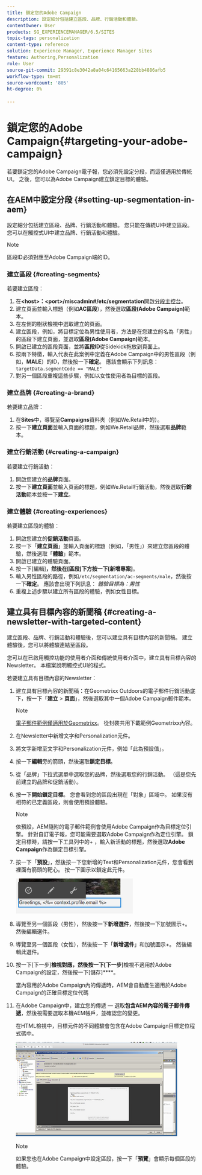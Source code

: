 ```yaml
---
title: 鎖定您的Adobe Campaign
description: 設定細分包括建立區段、品牌、行銷活動和體驗。
contentOwner: User
products: SG_EXPERIENCEMANAGER/6.5/SITES
topic-tags: personalization
content-type: reference
solution: Experience Manager, Experience Manager Sites
feature: Authoring,Personalization
role: User
source-git-commit: 29391c8e3042a8a04c64165663a228bb4886afb5
workflow-type: tm+mt
source-wordcount: '805'
ht-degree: 0%

---
```


# 鎖定您的Adobe Campaign{#targeting-your-adobe-campaign}

若要鎖定您的Adobe Campaign電子報，您必須先設定分段，而這僅適用於傳統UI。 之後，您可以為Adobe Campaign建立鎖定目標的體驗。

## 在AEM中設定分段 {#setting-up-segmentation-in-aem}

設定細分包括建立區段、品牌、行銷活動和體驗。 您只能在傳統UI中建立區段。 您可以在觸控式UI中建立品牌、行銷活動和體驗。

>[!NOTE]
>
>區段ID必須對應至Adobe Campaign端的ID。

### 建立區段 {#creating-segments}

若要建立區段：

1. 在&#x200B;**&lt;host>：&lt;port>/miscadmin#/etc/segmentation**&#x200B;開啟[分段主控台](http://localhost:4502/miscadmin#/etc/segmentation)。
1. 建立頁面並輸入標題（例如&#x200B;**AC區段**），然後選取&#x200B;**區段(Adobe Campaign)**&#x200B;範本。
1. 在左側的樹狀檢視中選取建立的頁面。
1. 建立區段，例如，將目標定位為男性使用者，方法是在您建立的名為「男性」的區段下建立頁面，並選取&#x200B;**區段(Adobe Campaign)**&#x200B;範本。
1. 開啟已建立的區段頁面，並將&#x200B;**區段ID**&#x200B;從Sidekick拖放到頁面上。
1. 按兩下特徵，輸入代表在此案例中定義在Adobe Campaign中的男性區段（例如，**MALE**）的ID，然後按一下&#x200B;**確定**。 應該會顯示下列訊息： `targetData.segmentCode == "MALE"`
1. 對另一個區段重複這些步驟，例如以女性使用者為目標的區段。

### 建立品牌 {#creating-a-brand}

若要建立品牌：

1. 在&#x200B;**Sites**&#x200B;中，導覽至&#x200B;**Campaigns**&#x200B;資料夾（例如We.Retail中的）。
1. 按一下&#x200B;**建立頁面**&#x200B;並輸入頁面的標題，例如We.Retail品牌，然後選取&#x200B;**品牌**&#x200B;範本。

### 建立行銷活動 {#creating-a-campaign}

若要建立行銷活動：

1. 開啟您建立的&#x200B;**品牌**&#x200B;頁面。
1. 按一下&#x200B;**建立頁面**&#x200B;並輸入頁面的標題，例如We.Retail行銷活動，然後選取&#x200B;**行銷活動**&#x200B;範本並按一下&#x200B;**建立**。

### 建立體驗 {#creating-experiences}

若要建立區段的體驗：

1. 開啟您建立的&#x200B;**促銷活動**&#x200B;頁面。
1. 按一下「**建立頁面**」並輸入頁面的標題（例如，「男性」）來建立您區段的體驗，然後選取「**體驗**」範本。
1. 開啟已建立的體驗頁面。
1. 按一下[編輯]****，然後在[區段]下方按一下[新增專案]****。
1. 輸入男性區段的路徑，例如`/etc/segmentation/ac-segments/male`，然後按一下&#x200B;**確定**。 應該會出現下列訊息： *體驗目標為：男性*
1. 重複上述步驟以建立所有區段的體驗，例如女性目標。

## 建立具有目標內容的新聞稿 {#creating-a-newsletter-with-targeted-content}

建立區段、品牌、行銷活動和體驗後，您可以建立具有目標內容的新聞稿。 建立體驗後，您可以將體驗連結至區段。

您可以在已啟用觸控功能的使用者介面和傳統使用者介面中，建立具有目標內容的Newsletter。 本檔案說明觸控式UI的程式。

若要建立具有目標內容的Newsletter：

1. 建立具有目標內容的新聞稿：在Geometrixx Outdoors的電子郵件行銷活動底下，按一下「**建立** > **頁面**」，然後選取其中一個Adobe Campaign郵件範本。

   >[!NOTE]
   >
   >[電子郵件範例僅適用於Geometrixx](/help/sites-developing/we-retail.md#weretail)。 從封裝共用下載範例Geometrixx內容。

1. 在Newsletter中新增文字和Personalization元件。
1. 將文字新增至文字和Personalization元件，例如「此為預設值」。
1. 按一下&#x200B;**編輯**&#x200B;旁的箭頭，然後選取&#x200B;**鎖定目標**。
1. 從「品牌」下拉式選單中選取您的品牌，然後選取您的行銷活動。 （這是您先前建立的品牌和促銷活動）。
1. 按一下&#x200B;**開始鎖定目標**。 您會看到您的區段出現在「對象」區域中。 如果沒有相符的已定義區段，則會使用預設體驗。

   >[!NOTE]
   >
   >依預設，AEM隨附的電子郵件範例會使用Adobe Campaign作為目標定位引擎。 針對自訂電子報，您可能需要選取Adobe Campaign作為定位引擎。 鎖定目標時，請按一下工具列中的+ ，輸入新活動的標題，然後選取&#x200B;**Adobe Campaign**&#x200B;作為鎖定目標引擎。

1. 按一下「**預設**」，然後按一下您新增的Text和Personalization元件，您會看到裡面有箭頭的靶心。 按一下圖示以鎖定此元件。

   ![chlimage_1-165](assets/chlimage_1-165.png)

1. 導覽至另一個區段（男性），然後按一下&#x200B;**新增選件**，然後按一下加號圖示+。 然後編輯選件。
1. 導覽至另一個區段（女性），然後按一下「**新增選件**」和加號圖示+。 然後編輯此選件。
1. 按一下[下一步]****&#x200B;檢視對應，然後按一下[下一步]****&#x200B;檢視不適用於Adobe Campaign的設定，然後按一下[儲存]****。

   當內容用於Adobe Campaign內的傳遞時，AEM會自動產生適用於Adobe Campaign的正確目標定位代碼

1. 在Adobe Campaign中，建立您的傳遞 — 選取&#x200B;**包含AEM內容的電子郵件傳遞**，然後視需要選取本機AEM帳戶，並確認您的變更。

   在HTML檢視中，目標元件的不同體驗會包含在Adobe Campaign目標定位程式碼中。

   ![chlimage_1-166](assets/chlimage_1-166.png)

   >[!NOTE]
   >
   >如果您也在Adobe Campaign中設定區段，按一下「**預覽**」會顯示每個區段的體驗。
